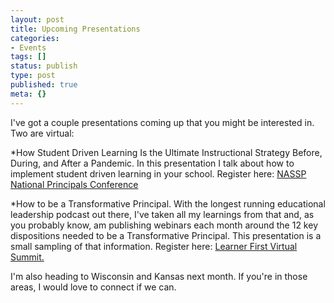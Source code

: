 ```yaml
---
layout: post
title: Upcoming Presentations
categories:
- Events
tags: []
status: publish
type: post
published: true
meta: {}
---
```


I've got a couple presentations coming up that you might be interested in. Two are virtual:

*How Student Driven Learning Is the Ultimate Instructional Strategy Before, During, and After a Pandemic. In this presentation I talk about how to implement student driven learning in your school. Register here: 
[NASSP National Principals Conference](https://www.principalsconference.org/register/)


*How to be a Transformative Principal. With the longest running educational leadership podcast out there, I've taken all my learnings from that and, as you probably know, am publishing webinars each month around the 12 key dispositions needed to be a Transformative Principal. This presentation is a small sampling of that information. Register here: 
[Learner First Virtual Summit.](https://www.firsteducation-us.com/first-summit-2021)

I'm also heading to Wisconsin and Kansas next month. If you're in those areas, I would love to connect if we can.
